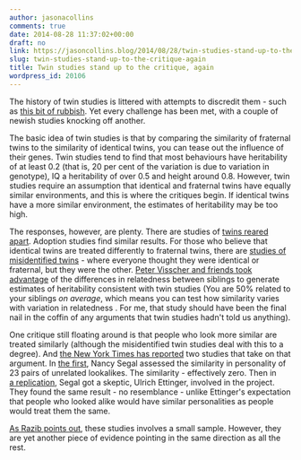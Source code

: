 ```yaml
---
author: jasonacollins
comments: true
date: 2014-08-28 11:37:02+00:00
draft: no
link: https://jasoncollins.blog/2014/08/28/twin-studies-stand-up-to-the-critique-again/
slug: twin-studies-stand-up-to-the-critique-again
title: Twin studies stand up to the critique, again
wordpress_id: 20106
---
```


The history of twin studies is littered with attempts to discredit them - such as [this bit of rubbish](http://www.slate.com/articles/life/twins/2011/08/double_inanity.single.html). Yet every challenge has been met, with a couple of newish studies knocking off another.

The basic idea of twin studies is that by comparing the similarity of fraternal twins to the similarity of identical twins, you can tease out the influence of their genes. Twin studies tend to find that most behaviours have heritability of at least 0.2 (that is, 20 per cent of the variation is due to variation in genotype), IQ a heritability of over 0.5 and height around 0.8. However, twin studies require an assumption that identical and fraternal twins have equally similar environments, and this is where the critiques begin. If identical twins have a more similar environment, the estimates of heritability may be too high.

The responses, however, are plenty. There are studies of [twins reared apart](https://www.sciencemag.org/content/250/4978/223.refs). Adoption studies find similar results. For those who believe that identical twins are treated differently to fraternal twins, there are [studies of misidentified twins](http://link.springer.com/article/10.1007%2FBF01067349) - where everyone thought they were identical or fraternal, but they were the other. [Peter Visscher and friends took advantage](http://www.plosgenetics.org/article/info%3Adoi%2F10.1371%2Fjournal.pgen.0020041) of the differences in relatedness between siblings to generate estimates of heritability consistent with twin studies (You are 50% related to your siblings _on average_, which means you can test how similarity varies with variation in relatedness . For me, that study should have been the final nail in the coffin of any arguments that twin studies hadn't told us anything).

One critique still floating around is that people who look more similar are treated similarly (although the misidentified twin studies deal with this to a degree). And [the New York Times has reported](http://www.nytimes.com/2014/08/26/science/looking-at-twin-personality-through-look-alikes.html) two studies that take on that argument. In [the first](http://www.sciencedirect.com/science/article/pii/S0191886912003698), Nancy Segal assessed the similarity in personality of 23 pairs of unrelated lookalikes. The similarity - effectively zero. Then in [a replication](http://www.sciencedirect.com/science/article/pii/S0191886913001062), Segal got a skeptic, Ulrich Ettinger, involved in the project. They found the same result - no resemblance - unlike Ettinger's expectation that people who looked alike would have similar personalities as people would treat them the same.

[As Razib points out](http://www.unz.com/gnxp/no-two-look-alikes/), these studies involves a small sample. However, they are yet another piece of evidence pointing in the same direction as all the rest.
